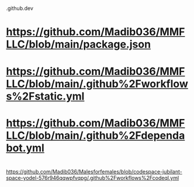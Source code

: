 # 
.github.dev
# https://github.com/Madib036/MMFLLC/blob/main/package.json
# https://github.com/Madib036/MMFLLC/blob/main/.github%2Fworkflows%2Fstatic.yml
# https://github.com/Madib036/MMFLLC/blob/main/.github%2Fdependabot.yml
#
https://github.com/Madib036/Malesforfemales/blob/codespace-jubilant-space-yodel-576r946qqwpfvqpg/.github%2Fworkflows%2Fcodeql.yml